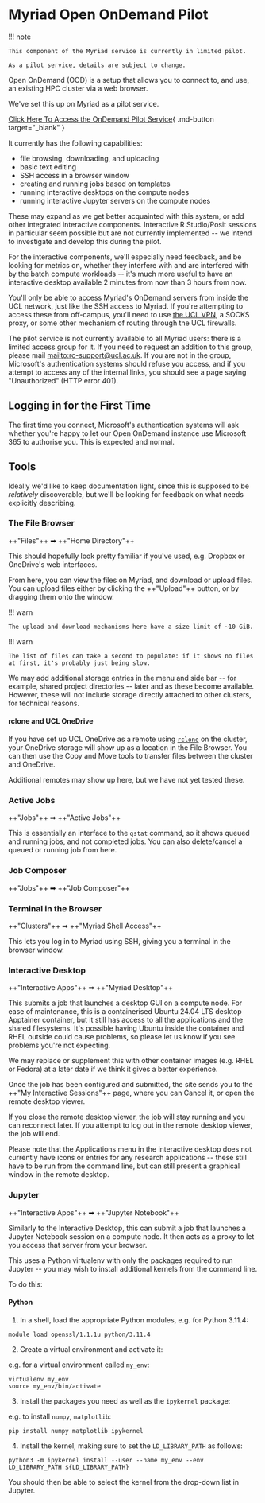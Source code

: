 # Myriad Open OnDemand Pilot

!!! note

    This component of the Myriad service is currently in limited pilot.
    
    As a pilot service, details are subject to change.

Open OnDemand (OOD) is a setup that allows you to connect to, and use, an existing HPC cluster via a web browser.

We've set this up on Myriad as a pilot service.

[Click Here To Access the OnDemand Pilot Service](https://ood.myriad.rc.ucl.ac.uk/){ .md-button target="_blank" }

It currently has the following capabilities:

 - file browsing, downloading, and uploading
 - basic text editing
 - SSH access in a browser window
 - creating and running jobs based on templates
 - running interactive desktops on the compute nodes
 - running interactive Jupyter servers on the compute nodes

These may expand as we get better acquainted with this system, or add other integrated interactive components. Interactive R Studio/Posit sessions in particular seem possible but are not currently implemented -- we intend to investigate and develop this during the pilot.

For the interactive components, we'll especially need feedback, and be looking for metrics on, whether they interfere with and are interfered with by the batch compute workloads -- it's much more useful to have an interactive desktop available 2 minutes from now than 3 hours from now.

You'll only be able to access Myriad's OnDemand servers from inside the UCL network, just like the SSH access to Myriad. If you're attempting to access these from off-campus, you'll need to use [the UCL VPN](https://www.ucl.ac.uk/isd/services/get-connected/ucl-virtual-private-network-vpn/), a SOCKS proxy, or some other mechanism of routing through the UCL firewalls.

The pilot service is not currently available to all Myriad users: there is a limited access group for it. If you need to request an addition to this group, please mail <mailto:rc-support@ucl.ac.uk>. If you are not in the group, Microsoft's authentication systems should refuse you access, and if you attempt to access any of the internal links, you should see a page saying "Unauthorized" (HTTP error 401).

## Logging in for the First Time

The first time you connect, Microsoft's authentication systems will ask whether you're happy to let our Open OnDemand instance use Microsoft 365 to authorise you. This is expected and normal.

## Tools

Ideally we'd like to keep documentation light, since this is supposed to be *relatively* discoverable, but we'll be looking for feedback on what needs explicitly describing.

### The File Browser

++"Files"++ ➡ ++"Home Directory"++ 

This should hopefully look pretty familiar if you've used, e.g. Dropbox or OneDrive's web interfaces.

From here, you can view the files on Myriad, and download or upload files. You can upload files either by clicking the ++"Upload"++ button, or by dragging them onto the window.

!!! warn

    The upload and download mechanisms here have a size limit of ~10 GiB.

<!-- ^-- this is changeable, see: https://osc.github.io/ood-documentation/latest/customizations.html#set-upload-limits -->
!!! warn

    The list of files can take a second to populate: if it shows no files at first, it's probably just being slow.


We may add additional storage entries in the menu and side bar -- for example, shared project directories -- later and as these become available.  However, these will not include storage directly attached to other clusters, for technical reasons.

#### rclone and UCL OneDrive

If you have set up UCL OneDrive as a remote using [`rclone`](https://rclone.org/) on the cluster, your OneDrive storage will show up as a location in the File Browser. You can then use the Copy and Move tools to transfer files between the cluster and OneDrive.

Additional remotes may show up here, but we have not yet tested these.

### Active Jobs

++"Jobs"++ ➡ ++"Active Jobs"++

This is essentially an interface to the `qstat` command, so it shows queued and running jobs, and not completed jobs. You can also delete/cancel a queued or running job from here.

### Job Composer

++"Jobs"++ ➡ ++"Job Composer"++

### Terminal in the Browser

++"Clusters"++ ➡ ++"Myriad Shell Access"++

This lets you log in to Myriad using SSH, giving you a terminal in the browser window.

### Interactive Desktop

++"Interactive Apps"++ ➡ ++"Myriad Desktop"++

This submits a job that launches a desktop GUI on a compute node. For ease of maintenance, this is a containerised Ubuntu 24.04 LTS desktop Apptainer container, but it still has access to all the applications and the shared filesystems. It's possible having Ubuntu inside the container and RHEL outside could cause problems, so please let us know if you see problems you're not expecting.

We may replace or supplement this with other container images (e.g. RHEL or Fedora) at a later date if we think it gives a better experience.

Once the job has been configured and submitted, the site sends you to the ++"My Interactive Sessions"++ page, where you can Cancel it, or open the remote desktop viewer.

If you close the remote desktop viewer, the job will stay running and you can reconnect later. If you attempt to log out in the remote desktop viewer, the job will end.

Please note that the Applications menu in the interactive desktop does not currently have icons or entries for any research applications -- these still have to be run from the command line, but can still present a graphical window in the remote desktop.

### Jupyter

++"Interactive Apps"++ ➡ ++"Jupyter Notebook"++

Similarly to the Interactive Desktop, this can submit a job that launches a Jupyter Notebook session on a compute node. It then acts as a proxy to let you access that server from your browser.

This uses a Python virtualenv with only the packages required to run Jupyter -- you may wish to install additional kernels from the command line.

To do this:

#### Python

1. In a shell, load the appropriate Python modules, e.g. for Python 3.11.4:

```
module load openssl/1.1.1u python/3.11.4
```

2. Create a virtual environment and activate it:

e.g. for a virtual environment called `my_env`:

```
virtualenv my_env
source my_env/bin/activate
```

3. Install the packages you need as well as the `ipykernel` package:

e.g. to install `numpy`, `matplotlib`:

```
pip install numpy matplotlib ipykernel
```

4. Install the kernel, making sure to set the `LD_LIBRARY_PATH` as follows:

```
python3 -m ipykernel install --user --name my_env --env LD_LIBRARY_PATH ${LD_LIBRARY_PATH}
```

You should then be able to select the kernel from the drop-down list in Jupyter.
